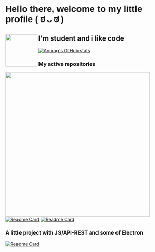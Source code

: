 <h1 style="font-family:sans-serif">Hello there, welcome to my little profile ( ಠ ᴗ ಠ )</h1>

<h2>I'm student and i like code <img src="https://user-images.githubusercontent.com/62081821/185776350-274d9b35-7efe-4cd1-a614-fbb69357e5d3.gif" align="left" height="100" width="100"/> </h2>
 

[![Anurag's GitHub stats](https://github-readme-stats.vercel.app/api?username=srsalchicha&theme=radical&show_icons=true)](https://github.com/SrSalchicha)


### My active repositories 

<img src="https://user-images.githubusercontent.com/62081821/182004281-0d4687eb-be94-4118-913b-1ed19c955649.png" align="left" height="450" width="450"/>

[![Readme Card](https://github-readme-stats.vercel.app/api/pin/?username=srsalchicha&repo=tarea-universidad&theme=radical)](https://github.com/SrSalchicha/tarea-universidad)
[![Readme Card](https://github-readme-stats.vercel.app/api/pin/?username=srsalchicha&repo=Ejemplos-JAVA&theme=radical)](https://github.com/SrSalchicha/Ejemplos-JAVA)

### A little project with JS/API-REST and some of Electron
[![Readme Card](https://github-readme-stats.vercel.app/api/pin/?username=srsalchicha&repo=Comanayer-State&theme=radical)](https://github.com/SrSalchicha/Comanayer-State)

<!-- My apps for W11 on C#: CommingSoon -->

<!--
**SrSalchicha/SrSalchicha** is a ✨ _special_ ✨ repository because its `README.md` (this file) appears on your GitHub profile.

Here are some ideas to get you started:

- 🔭 I’m currently working on ...
- 🌱 I’m currently learning ...
- 👯 I’m looking to collaborate on ...
- 🤔 I’m looking for help with ...
- 💬 Ask me about ...
- 📫 How to reach me: ...
- 😄 Pronouns: ...
- ⚡ Fun fact: ...
-->
